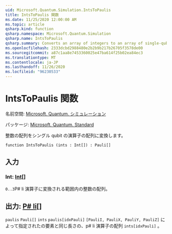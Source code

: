 ```yaml
---
uid: Microsoft.Quantum.Simulation.IntsToPaulis
title: IntsToPaulis 関数
ms.date: 11/25/2020 12:00:00 AM
ms.topic: article
qsharp.kind: function
qsharp.namespace: Microsoft.Quantum.Simulation
qsharp.name: IntsToPaulis
qsharp.summary: Converts an array of integers to an array of single-qubit Pauli operators.
ms.openlocfilehash: 2333dcbd2988480e2b2b9b217b26705f3578de00
ms.sourcegitcommit: a87c1aa8e7453360025e47ba614f25b02ea84ec3
ms.translationtype: MT
ms.contentlocale: ja-JP
ms.lasthandoff: 11/26/2020
ms.locfileid: "96230533"
---
```

# <a name="intstopaulis-function"></a>IntsToPaulis 関数

名前空間: [Microsoft. Quantum. シミュレーション](xref:Microsoft.Quantum.Simulation)

パッケージ: [Microsoft. Quantum. Standard](https://nuget.org/packages/Microsoft.Quantum.Standard)


整数の配列をシングル qubit の演算子の配列に変換します。

```qsharp
function IntsToPaulis (ints : Int[]) : Pauli[]
```


## <a name="input"></a>入力

### <a name="ints--int"></a>Int: [Int](xref:microsoft.quantum.lang-ref.int)[]

`0..3`P# li 演算子に変換される範囲内の整数の配列。



## <a name="output--pauli"></a>出力: [P# li](xref:microsoft.quantum.lang-ref.pauli)[]

`paulis` `Pauli[]` `ints` `paulis[idxPauli]` `[PauliI, PauliX, PauliY, PauliZ]` によって指定されたの要素と同じ長さの、p# li 演算子の配列 `ints[idxPauli]` 。